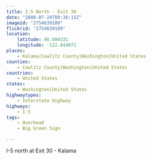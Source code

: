 ```yaml
---
title: I-5 North - Exit 30
date: "2008-07-24T09:38:15Z"
imageid: "2754639109"
flickrid: "2754639109"
location:
    latitude: 46.004331
    longitude: -122.844071
places:
    - Kalama|Cowlitz County|Washington|United States
counties:
    - Cowlitz County|Washington|United States
countries:
    - United States
states:
    - Washington|United States
highwaytypes:
    - Interstate Highway
highways:
    - I-5
tags:
    - Overhead
    - Big Green Sign

---
```

I-5 north at Exit 30 - Kalama